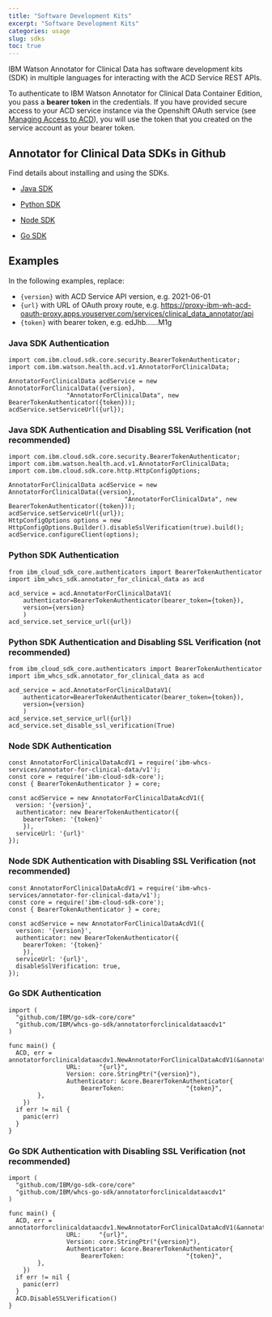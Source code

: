 ```yaml
---
title: "Software Development Kits"
excerpt: "Software Development Kits"
categories: usage
slug: sdks
toc: true
---
```


IBM Watson Annotator for Clinical Data has software development kits (SDK) in multiple languages for interacting with the ACD Service REST APIs.

To authenticate to IBM Watson Annotator for Clinical Data Container Edition, you pass a **bearer token** in the credentials.  If you have provided secure access to your ACD service instance via the Openshift OAuth service (see [Managing Access to ACD](https://ibm.github.io/acd-containers/security/manage-access/)), you will use the token that you created on the service account as your bearer token.  

## Annotator for Clinical Data SDKs in Github

Find details about installing and using the SDKs. 
 
- [Java SDK](https://github.com/IBM/whcs-java-sdk)

- [Python SDK](https://github.com/IBM/whcs-python-sdk)

- [Node SDK](https://github.com/IBM/whcs-node-sdk)

- [Go SDK](https://github.com/IBM/whcs-go-sdk)

## Examples

In the following examples, replace:
- `{version}` with ACD Service API version, e.g. 2021-06-01
- `{url}` with URL of OAuth proxy route, e.g. https://proxy-ibm-wh-acd-oauth-proxy.apps.youserver.com/services/clinical_data_annotator/api
- `{token}` with bearer token, e.g. edJhb......M1g

### Java SDK Authentication

```
import com.ibm.cloud.sdk.core.security.BearerTokenAuthenticator;
import com.ibm.watson.health.acd.v1.AnnotatorForClinicalData;

AnnotatorForClinicalData acdService = new AnnotatorForClinicalData({version},
				"AnnotatorForClinicalData", new BearerTokenAuthenticator({token}));
acdService.setServiceUrl({url});
```

### Java SDK Authentication and Disabling SSL Verification (not recommended)

```
import com.ibm.cloud.sdk.core.security.BearerTokenAuthenticator;
import com.ibm.watson.health.acd.v1.AnnotatorForClinicalData;
import com.ibm.cloud.sdk.core.http.HttpConfigOptions;

AnnotatorForClinicalData acdService = new AnnotatorForClinicalData({version},
                                "AnnotatorForClinicalData", new BearerTokenAuthenticator({token}));
acdService.setServiceUrl({url});
HttpConfigOptions options = new HttpConfigOptions.Builder().disableSslVerification(true).build();
acdService.configureClient(options);
```

### Python SDK Authentication

```
from ibm_cloud_sdk_core.authenticators import BearerTokenAuthenticator
import ibm_whcs_sdk.annotator_for_clinical_data as acd

acd_service = acd.AnnotatorForClinicalDataV1(
    authenticator=BearerTokenAuthenticator(bearer_token={token}),
    version={version}
    )
acd_service.set_service_url({url})
```

### Python SDK Authentication and Disabling SSL Verification (not recommended)

```
from ibm_cloud_sdk_core.authenticators import BearerTokenAuthenticator
import ibm_whcs_sdk.annotator_for_clinical_data as acd

acd_service = acd.AnnotatorForClinicalDataV1(
    authenticator=BearerTokenAuthenticator(bearer_token={token}),
    version={version}
    )
acd_service.set_service_url({url})
acd_service.set_disable_ssl_verification(True)
```

### Node SDK Authentication

```
const AnnotatorForClinicalDataAcdV1 = require('ibm-whcs-services/annotator-for-clinical-data/v1');
const core = require('ibm-cloud-sdk-core');
const { BearerTokenAuthenticator } = core;

const acdService = new AnnotatorForClinicalDataAcdV1({
  version: '{version}',
  authenticator: new BearerTokenAuthenticator({
    bearerToken: '{token}'
    }),
  serviceUrl: '{url}'
});
```

### Node SDK Authentication with Disabling SSL Verification (not recommended)

```
const AnnotatorForClinicalDataAcdV1 = require('ibm-whcs-services/annotator-for-clinical-data/v1');
const core = require('ibm-cloud-sdk-core');
const { BearerTokenAuthenticator } = core;

const acdService = new AnnotatorForClinicalDataAcdV1({
  version: '{version}',
  authenticator: new BearerTokenAuthenticator({
    bearerToken: '{token}'
    }),
  serviceUrl: '{url}',
  disableSslVerification: true,
});
```

### Go SDK Authentication

```
import (
  "github.com/IBM/go-sdk-core/core"
  "github.com/IBM/whcs-go-sdk/annotatorforclinicaldataacdv1"
)

func main() {
  ACD, err = annotatorforclinicaldataacdv1.NewAnnotatorForClinicalDataAcdV1(&annotatorforclinicaldataacdv1.AnnotatorForClinicalDataAcdV1Options{
                URL:     "{url}",
                Version: core.StringPtr("{version}"),
                Authenticator: &core.BearerTokenAuthenticator{
                    BearerToken:                 "{token}",
        },
    })
  if err != nil {
    panic(err)
  }
}
```

### Go SDK Authentication with Disabling SSL Verification (not recommended)

```
import (
  "github.com/IBM/go-sdk-core/core"
  "github.com/IBM/whcs-go-sdk/annotatorforclinicaldataacdv1"
)

func main() {
  ACD, err = annotatorforclinicaldataacdv1.NewAnnotatorForClinicalDataAcdV1(&annotatorforclinicaldataacdv1.AnnotatorForClinicalDataAcdV1Options{
                URL:     "{url}",
                Version: core.StringPtr("{version}"),
                Authenticator: &core.BearerTokenAuthenticator{
                    BearerToken:                 "{token}",
        },
    })
  if err != nil {
    panic(err)
  }
  ACD.DisableSSLVerification()
}
```

